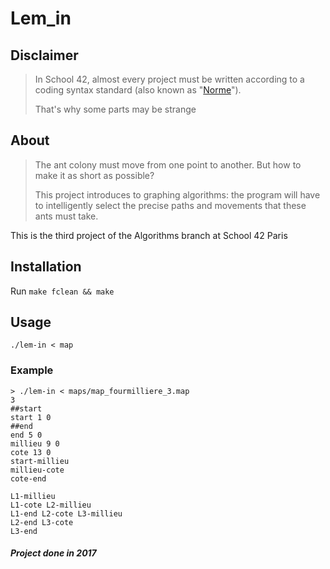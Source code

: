 # Lem_in

Disclaimer
----------
> In School 42, almost every project must be written according to a coding syntax standard (also known as "[Norme](./docs/norme.fr.pdf)").
>
> That's why some parts may be strange

About
-----
>The ant colony must move from one point to another. But how to make it as short as possible?
>
>This project introduces to graphing algorithms: the program will have to intelligently select the precise paths and movements that these ants must take.

This is the third project of the Algorithms branch at School 42 Paris

Installation
------------
Run `make fclean && make`

Usage
-----
`./lem-in < map`


### Example
```
> ./lem-in < maps/map_fourmilliere_3.map
3
##start
start 1 0
##end
end 5 0
millieu 9 0
cote 13 0
start-millieu
millieu-cote
cote-end

L1-millieu
L1-cote L2-millieu
L1-end L2-cote L3-millieu
L2-end L3-cote
L3-end
```

##### Project done in 2017
